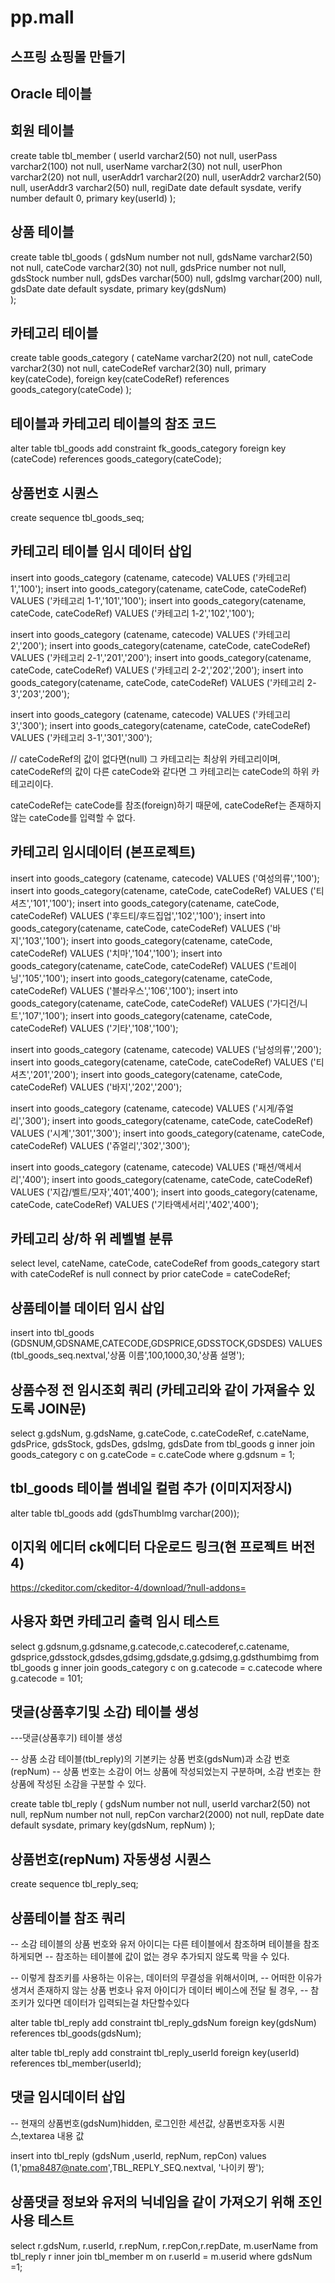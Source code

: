# pp.mall

## 스프링 쇼핑몰 만들기
## Oracle 테이블

## 회원 테이블 
create table tbl_member (
    userId      varchar2(50)    not null,
    userPass    varchar2(100)   not null,
    userName    varchar2(30)    not null,
    userPhon    varchar2(20)    not null,
    userAddr1   varchar2(20)    null,
    userAddr2   varchar2(50)    null,
    userAddr3   varchar2(50)    null,
    regiDate    date            default sysdate,
    verify      number          default 0,
    primary key(userId)
);

## 상품 테이블
create table tbl_goods (
    gdsNum       number          not null,
    gdsName      varchar2(50)    not null,
    cateCode     varchar2(30)    not null,
    gdsPrice     number          not null,
    gdsStock     number          null,
    gdsDes       varchar(500)    null,
    gdsImg       varchar(200)    null,
    gdsDate      date            default sysdate,
    primary key(gdsNum)  
);

## 카테고리 테이블
create table goods_category (
    cateName     varchar2(20)    not null,
    cateCode     varchar2(30)    not null,
    cateCodeRef  varchar2(30)    null,
    primary key(cateCode),
    foreign key(cateCodeRef) references goods_category(cateCode)
);

## 테이블과 카테고리 테이블의 참조 코드
alter table tbl_goods add
    constraint fk_goods_category
    foreign key (cateCode)
        references goods_category(cateCode);

## 상품번호 시퀀스
create sequence tbl_goods_seq;

## 카테고리 테이블 임시 데이터 삽입 
insert into goods_category (catename, catecode) VALUES ('카테고리 1','100'); 
insert into goods_category(catename, cateCode, cateCodeRef) VALUES ('카테고리 1-1','101','100');
insert into goods_category(catename, cateCode, cateCodeRef) VALUES ('카테고리 1-2','102','100');

insert into goods_category (catename, catecode) VALUES ('카테고리 2','200'); 
insert into goods_category(catename, cateCode, cateCodeRef) VALUES ('카테고리 2-1','201','200');
insert into goods_category(catename, cateCode, cateCodeRef) VALUES ('카테고리 2-2','202','200');
insert into goods_category(catename, cateCode, cateCodeRef) VALUES ('카테고리 2-3','203','200');

insert into goods_category (catename, catecode) VALUES ('카테고리 3','300'); 
insert into goods_category(catename, cateCode, cateCodeRef) VALUES ('카테고리 3-1','301','300');

// cateCodeRef의 값이 없다면(null) 그 카테고리는 최상위 카테고리이며, cateCodeRef의 값이 다른 cateCode와 같다면 그 카테고리는 cateCode의 하위 카테고리이다.

cateCodeRef는 cateCode를 참조(foreign)하기 때문에, cateCodeRef는 존재하지 않는 cateCode를 입력할 수 없다.

## 카테고리 임시데이터 (본프로젝트)
insert into goods_category (catename, catecode) VALUES ('여성의류','100'); 
insert into goods_category(catename, cateCode, cateCodeRef) VALUES ('티셔츠','101','100');
insert into goods_category(catename, cateCode, cateCodeRef) VALUES ('후드티/후드집업','102','100');
insert into goods_category(catename, cateCode, cateCodeRef) VALUES ('바지','103','100');
insert into goods_category(catename, cateCode, cateCodeRef) VALUES ('치마','104','100');
insert into goods_category(catename, cateCode, cateCodeRef) VALUES ('트레이닝','105','100');
insert into goods_category(catename, cateCode, cateCodeRef) VALUES ('블라우스','106','100');
insert into goods_category(catename, cateCode, cateCodeRef) VALUES ('가디건/니트','107','100');
insert into goods_category(catename, cateCode, cateCodeRef) VALUES ('기타','108','100');

insert into goods_category (catename, catecode) VALUES ('남성의류','200'); 
insert into goods_category(catename, cateCode, cateCodeRef) VALUES ('티셔츠','201','200');
insert into goods_category(catename, cateCode, cateCodeRef) VALUES ('바지','202','200');

insert into goods_category (catename, catecode) VALUES ('시게/쥬얼리','300'); 
insert into goods_category(catename, cateCode, cateCodeRef) VALUES ('시계','301','300');
insert into goods_category(catename, cateCode, cateCodeRef) VALUES ('쥬얼리','302','300');

insert into goods_category (catename, catecode) VALUES ('패션/액세서리','400'); 
insert into goods_category(catename, cateCode, cateCodeRef) VALUES ('지갑/벨트/모자','401','400');
insert into goods_category(catename, cateCode, cateCodeRef) VALUES ('기타액세서리','402','400');


## 카테고리 상/하 위 레벨별 분류 
select level, cateName, cateCode, cateCodeRef from goods_category
start with cateCodeRef is null connect by prior cateCode = cateCodeRef;

## 상품테이블 데이터 임시 삽입
insert into tbl_goods (GDSNUM,GDSNAME,CATECODE,GDSPRICE,GDSSTOCK,GDSDES)
VALUES (tbl_goods_seq.nextval,'상품 이름',100,1000,30,'상품 설명');

## 상품수정 전 임시조회 쿼리 (카테고리와 같이 가져올수 있도록 JOIN문)
select 
g.gdsNum, g.gdsName, g.cateCode, c.cateCodeRef, c.cateName, gdsPrice, gdsStock, gdsDes, gdsImg, gdsDate
from tbl_goods g
inner join goods_category c
on g.cateCode = c.cateCode
where g.gdsnum = 1;

## tbl_goods 테이블 썸네일 컬럼 추가 (이미지저장시)
alter table tbl_goods add (gdsThumbImg varchar(200));

## 이지윅 에디터 ck에디터 다운로드 링크(현 프로젝트 버전4)
https://ckeditor.com/ckeditor-4/download/?null-addons=

## 사용자 화면 카테고리 출력 임시 테스트
select 
g.gdsnum,g.gdsname,g.catecode,c.catecoderef,c.catename,
gdsprice,gdsstock,gdsdes,gdsimg,gdsdate,g.gdsimg,g.gdsthumbimg
from tbl_goods g
inner join goods_category c
on g.catecode = c.catecode
where g.catecode = 101;

## 댓글(상품후기및 소감) 테이블 생성
---댓글(상품후기) 테이블 생성

-- 상품 소감 테이블(tbl_reply)의 기본키는 상품 번호(gdsNum)과 소감 번호(repNum)
-- 상품 번호는 소감이 어느 상품에 작성되었는지 구분하며, 소감 번호는 한 상품에 작성된 소감을 구분할 수 있다.

create table tbl_reply (
    gdsNum      number          not null,
    userId      varchar2(50)    not null,
    repNum      number          not null,
    repCon      varchar2(2000)  not null,
    repDate     date            default sysdate,
    primary key(gdsNum, repNum) 
);

## 상품번호(repNum) 자동생성 시퀀스
create sequence tbl_reply_seq;

## 상품테이블 참조 쿼리
-- 소감 테이블의 상품 번호와 유저 아이디는 다른 테이블에서 참조하며 테이블을 참조하게되면 
-- 참조하는 테이블에 값이 없는 경우 추가되지 않도록 막을 수 있다.

-- 이렇게 참조키를 사용하는 이유는, 데이터의 무결성을 위해서이며, 
-- 어떠한 이유가 생겨서 존재하지 않는 상품 번호나 유저 아이디가 데이터 베이스에 전달 될 경우, 
-- 참조키가 있다면 데이터가 입력되는걸 차단할수있다

alter table tbl_reply
    add constraint tbl_reply_gdsNum foreign key(gdsNum)
    references tbl_goods(gdsNum);
   
alter table tbl_reply
    add constraint tbl_reply_userId foreign key(userId)
    references tbl_member(userId);

## 댓글 임시데이터 삽입
-- 현재의 상품번호(gdsNum)hidden, 로그인한 세션값, 상품번호자동 시퀀스,textarea 내용 값

insert into tbl_reply (gdsNum ,userId, repNum, repCon)
values (1,'pma8487@nate.com',TBL_REPLY_SEQ.nextval, '나이키 짱');

## 상품댓글 정보와 유저의 닉네임을 같이 가져오기 위해 조인사용 테스트
select 
r.gdsNum, r.userId, r.repNum, r.repCon,r.repDate,
m.userName
from tbl_reply r
    inner join tbl_member m
    on r.userId = m.userid
 where gdsNum =1;
